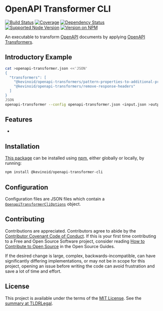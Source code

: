OpenAPI Transformer CLI
=======================

[![Build Status](https://img.shields.io/github/workflow/status/kevinoid/openapi-transformer-cli/Node.js%20CI/main.svg?style=flat&label=build)](https://github.com/kevinoid/openapi-transformer-cli/actions?query=branch%3Amain)
[![Coverage](https://img.shields.io/codecov/c/github/kevinoid/openapi-transformer-cli.svg?style=flat)](https://codecov.io/github/kevinoid/openapi-transformer-cli?branch=main)
[![Dependency Status](https://img.shields.io/david/kevinoid/openapi-transformer-cli.svg?style=flat)](https://david-dm.org/kevinoid/openapi-transformer-cli)
[![Supported Node Version](https://img.shields.io/node/v/@kevinoid/openapi-transformer-cli.svg?style=flat)](https://www.npmjs.com/package/@kevinoid/openapi-transformer-cli)
[![Version on NPM](https://img.shields.io/npm/v/@kevinoid/openapi-transformer-cli.svg?style=flat)](https://www.npmjs.com/package/@kevinoid/openapi-transformer-cli)

An executable to transform [OpenAPI](https://www.openapis.org/) documents by
applying [OpenAPI
Transformers](https://github.com/kevinoid/openapi-transformer-base).


## Introductory Example

```sh
cat >openapi-transformer.json <<'JSON'
{
  "transformers": [
    "@kevinoid/openapi-transformers/pattern-properties-to-additional-properties",
    "@kevinoid/openapi-transformers/remove-response-headers"
  ]
}
JSON
openapi-transformer --config openapi-transformer.json <input.json >output.json
```


## Features

*


## Installation

[This package](https://www.npmjs.com/package/@kevinoid/openapi-transformer-cli) can be
installed using [npm](https://www.npmjs.com/), either globally or locally, by
running:

```sh
npm install @kevinoid/openapi-transformer-cli
```


## Configuration

Configuration files are JSON files which contain a
[`OpenapiTransformerCliOptions`](https://kevinoid.github.io/openapi-transformer-cli/api/module-openapi-transformer-cli.html#~OpenapiTransformerCliOptions)
object.


## Contributing

Contributions are appreciated.  Contributors agree to abide by the [Contributor
Covenant Code of
Conduct](https://www.contributor-covenant.org/version/1/4/code-of-conduct.html).
If this is your first time contributing to a Free and Open Source Software
project, consider reading [How to Contribute to Open
Source](https://opensource.guide/how-to-contribute/)
in the Open Source Guides.

If the desired change is large, complex, backwards-incompatible, can have
significantly differing implementations, or may not be in scope for this
project, opening an issue before writing the code can avoid frustration and
save a lot of time and effort.


## License

This project is available under the terms of the [MIT License](LICENSE.txt).
See the [summary at TLDRLegal](https://tldrlegal.com/license/mit-license).
